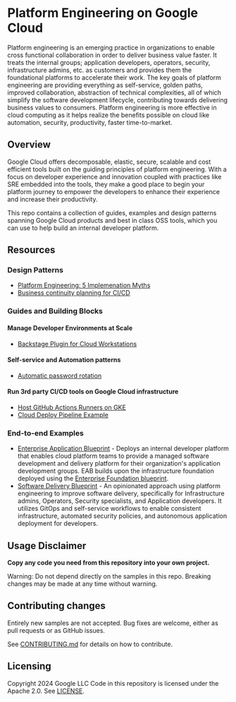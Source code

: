 # Platform Engineering on Google Cloud

Platform engineering is an emerging practice in organizations to enable cross
functional collaboration in order to deliver business value faster. It treats
the internal groups; application developers, operators, security,
infrastructure admins, etc. as customers and provides them the foundational
platforms to accelerate their work. The key goals of platform engineering are
providing everything as self-service, golden paths, improved collaboration,
abstraction of technical complexities, all of which simplify the software
development lifecycle, contributing towards delivering business values to
consumers. Platform engineering is more effective in cloud computing as it
helps realize the benefits possible on cloud like automation, security,
productivity, faster time-to-market.

## Overview

Google Cloud offers decomposable, elastic, secure, scalable and cost efficient
tools built on the guiding principles of platform engineering. With a focus on
developer experience and innovation coupled with practices like SRE embedded
into the tools, they make a good place to begin your platform journey to
empower the developers to enhance their experience and increase their
productivity.

This repo contains a collection of guides, examples and design patterns
spanning Google Cloud products and best in class OSS tools, which you can use
to help build an internal developer platform.

## Resources

### Design Patterns

*   [Platform Engineering: 5 Implemenation Myths][myths-webinar]
*   [Business continuity planning for CI/CD][cicd-business-continuity]

### Guides and Building Blocks

#### Manage Developer Environments at Scale

*   [Backstage Plugin for Cloud Workstations][backstage-cloudworkstations]

#### Self-service and Automation patterns

*   [Automatic password rotation][automatic-password-rotation]

#### Run 3rd party CI/CD tools on Google Cloud infrastructure

*   [Host GitHub Actions Runners on GKE][github-runners-gke]
*   [Cloud Deploy Pipeline Example][cloud-deploy-flow]

### End-to-end Examples

*   [Enterprise Application Blueprint][enterprise-app-blueprint] - Deploys an
    internal developer platform that enables cloud platform teams to provide a
    managed software development and delivery platform for their organization's
    application development groups. EAB builds upon the infrastructure
    foundation deployed using the
    [Enterprise Foundation blueprint][enterprise-foundation-blueprint].
*   [Software Delivery Blueprint][software-delivery-blueprint] - An opinionated
    approach using platform engineering to improve software delivery,
    specifically for Infrastructure admins, Operators, Security specialists, and
    Application developers. It utilizes GitOps and self-service workflows to
    enable consistent infrastructure, automated security policies, and
    autonomous application deployment for developers.

## Usage Disclaimer

**Copy any code you need from this repository into your own project.**

Warning: Do not depend directly on the samples in this repo. Breaking changes
may be made at any time without warning.

## Contributing changes

Entirely new samples are not accepted. Bug fixes are welcome, either as pull
requests or as GitHub issues.

See [CONTRIBUTING.md](docs/contributing.md) for details on how to contribute.

## Licensing

Copyright 2024 Google LLC
Code in this repository is licensed under the Apache 2.0. See [LICENSE](LICENSE).

<!-- LINKS: https://www.markdownguide.org/basic-syntax/#reference-style-links -->

[automatic-password-rotation]: ./reference-architectures/automated-password-rotation/README.md
[backstage-cloudworkstations]: https://github.com/googlecloudplatform/google-cloud-backstage-plugins
[cicd-business-continuity]: https://cloud.google.com/architecture/business-continuity-with-cicd-on-google-cloud
[enterprise-app-blueprint]: https://github.com/GoogleCloudPlatform/terraform-google-enterprise-application
[enterprise-foundation-blueprint]: https://github.com/terraform-google-modules/terraform-example-foundation/tree/master
[github-runners-gke]: ./reference-architectures/github-runners-gke/README.md
[cloud-deploy-flow]: ./reference-architectures/cloud_deploy_flow/README.md
[myths-webinar]: https://www.youtube.com/watch?v=jDBOiYvXVZI&t=2s
[software-delivery-blueprint]: https://github.com/GoogleCloudPlatform/software-delivery-blueprint

